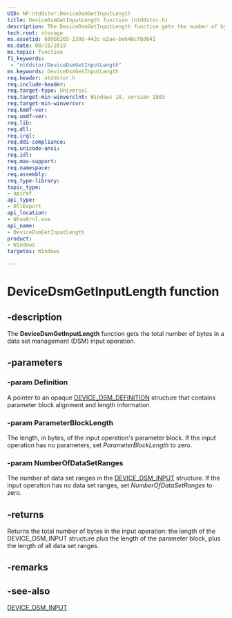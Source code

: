 ```yaml
---
UID: NF:ntddstor.DeviceDsmGetInputLength
title: DeviceDsmGetInputLength function (ntddstor.h)
description: The DeviceDsmGetInputLength function gets the number of bytes in a DEVICE_DSM_INPUT structure.
tech.root: storage
ms.assetid: 689bb265-239d-442c-b2ae-be648cf8d641
ms.date: 08/15/2019
ms.topic: function
f1_keywords:
 - "ntddstor/DeviceDsmGetInputLength"
ms.keywords: DeviceDsmGetInputLength
req.header: ntddstor.h
req.include-header:
req.target-type: Universal
req.target-min-winverclnt: Windows 10, version 1803
req.target-min-winversvr:
req.kmdf-ver:
req.umdf-ver:
req.lib:
req.dll:
req.irql: 
req.ddi-compliance:
req.unicode-ansi:
req.idl:
req.max-support:
req.namespace:
req.assembly:
req.type-library: 
topic_type: 
- apiref
api_type: 
- DllExport
api_location: 
- NtosKrnl.exe
api_name: 
- DeviceDsmGetInputLength
product:
- Windows
targetos: Windows

---
```


# DeviceDsmGetInputLength function

## -description

The **DeviceDsmGetInputLength** function gets the total number of bytes in a data set management (DSM) input operation.

## -parameters

### -param Definition

A pointer to an opaque [DEVICE_DSM_DEFINITION](ns-ntddstor-_device_dsm_definition.md) structure that contains parameter block alignment and length information.

### -param ParameterBlockLength

The length, in bytes, of the input operation's parameter block. If the input operation has no parameters, set *ParameterBlockLength* to zero.

### -param NumberOfDataSetRanges

The number of data set ranges in the [DEVICE_DSM_INPUT](ns-ntddstor-_device_manage_data_set_attributes.md) structure. If the input operation has no data set ranges, set *NumberOfDataSetRanges* to zero.

## -returns

Returns the total number of bytes in the input operation: the length of the DEVICE_DSM_INPUT structure plus the length of the parameter block, plus the length of all data set ranges.

## -remarks

## -see-also

[DEVICE_DSM_INPUT](ns-ntddstor-_device_manage_data_set_attributes.md)